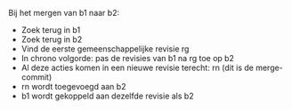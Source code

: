 Bij het mergen van b1 naar b2:

- Zoek terug in b1
- Zoek terug in b2
- Vind de eerste gemeenschappelijke revisie rg
- In chrono volgorde: pas de revisies van b1 na rg toe op b2
- Al deze acties komen in een nieuwe revisie terecht: rn (dit is de merge-commit)
- rn wordt toegevoegd aan b2
- b1 wordt gekoppeld aan dezelfde revisie als b2
